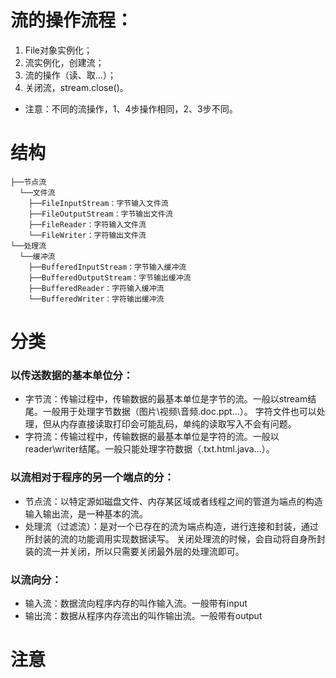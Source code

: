 # 流的操作流程：
1. File对象实例化；
2. 流实例化，创建流；
3. 流的操作（读、取...）；
4. 关闭流，stream.close()。
- 注意：不同的流操作，1、4步操作相同，2、3步不同。

# 结构
```
├──节点流
  └──文件流
    ├──FileInputStream：字节输入文件流
    ├──FileOutputStream：字节输出文件流
    ├──FileReader：字符输入文件流
    └──FileWriter：字符输出文件流
└──处理流
  └──缓冲流  
    ├──BufferedInputStream：字节输入缓冲流
    ├──BufferedOutputStream：字节输出缓冲流
    ├──BufferedReader：字符输入缓冲流
    └──BufferedWriter：字符输出缓冲流
```
# 分类
### 以传送数据的基本单位分：
- 字节流：传输过程中，传输数据的最基本单位是字节的流。一般以stream结尾。一般用于处理字节数据（图片\视频\音频\.doc\.ppt...）。
字符文件也可以处理，但从内存直接读取打印会可能乱码，单纯的读取写入不会有问题。
- 字符流：传输过程中，传输数据的最基本单位是字符的流。一般以reader\writer结尾。一般只能处理字符数据（.txt\.html\.java\...）。

### 以流相对于程序的另一个端点的分：
- 节点流：以特定源如磁盘文件、内存某区域或者线程之间的管道为端点的构造输入输出流，是一种基本的流。
- 处理流（过滤流）：是对一个已存在的流为端点构造，进行连接和封装，通过所封装的流的功能调用实现数据读写。
关闭处理流的时候，会自动将自身所封装的流一并关闭，所以只需要关闭最外层的处理流即可。

### 以流向分：
- 输入流：数据流向程序内存的叫作输入流。一般带有input
- 输出流：数据从程序内存流出的叫作输出流。一般带有output

# 注意
